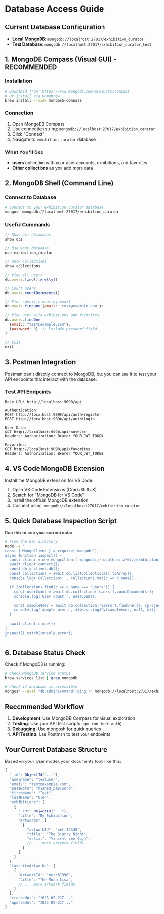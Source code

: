# Database Access Guide

## Current Database Configuration
- **Local MongoDB**: `mongodb://localhost:27017/exhibition_curator`
- **Test Database**: `mongodb://localhost:27017/exhibition_curator_test`

## 1. MongoDB Compass (Visual GUI) - RECOMMENDED

### Installation
```bash
# Download from: https://www.mongodb.com/products/compass
# Or install via Homebrew:
brew install --cask mongodb-compass
```

### Connection
1. Open MongoDB Compass
2. Use connection string: `mongodb://localhost:27017/exhibition_curator`
3. Click "Connect"
4. Navigate to `exhibition_curator` database

### What You'll See
- **users** collection with your user accounts, exhibitions, and favorites
- **Other collections** as you add more data

## 2. MongoDB Shell (Command Line)

### Connect to Database
```bash
# Connect to your exhibition curator database
mongosh mongodb://localhost:27017/exhibition_curator
```

### Useful Commands
```javascript
// Show all databases
show dbs

// Use your database
use exhibition_curator

// Show collections
show collections

// View all users
db.users.find().pretty()

// Count users
db.users.countDocuments()

// Find specific user by email
db.users.findOne({email: "test@example.com"})

// View user with exhibitions and favorites
db.users.findOne(
  {email: "test@example.com"}, 
  {password: 0}  // Exclude password field
)

// Exit
exit
```

## 3. Postman Integration

Postman can't directly connect to MongoDB, but you can use it to test your API endpoints that interact with the database:

### Test API Endpoints
```
Base URL: http://localhost:9090/api

Authentication:
POST http://localhost:9090/api/auth/register
POST http://localhost:9090/api/auth/login

User Data:
GET http://localhost:9090/api/auth/me
Headers: Authorization: Bearer YOUR_JWT_TOKEN

Favorites:
GET http://localhost:9090/api/favorites
Headers: Authorization: Bearer YOUR_JWT_TOKEN
```

## 4. VS Code MongoDB Extension

Install the MongoDB extension for VS Code:
1. Open VS Code Extensions (Cmd+Shift+X)
2. Search for "MongoDB for VS Code"
3. Install the official MongoDB extension
4. Connect using: `mongodb://localhost:27017/exhibition_curator`

## 5. Quick Database Inspection Script

Run this to see your current data:
```bash
# From the be/ directory
node -e "
const { MongoClient } = require('mongodb');
async function inspect() {
  const client = new MongoClient('mongodb://localhost:27017/exhibition_curator');
  await client.connect();
  const db = client.db();
  const collections = await db.listCollections().toArray();
  console.log('Collections:', collections.map(c => c.name));
  
  if (collections.find(c => c.name === 'users')) {
    const userCount = await db.collection('users').countDocuments();
    console.log('User count:', userCount);
    
    const sampleUser = await db.collection('users').findOne({}, {projection: {password: 0}});
    console.log('Sample user:', JSON.stringify(sampleUser, null, 2));
  }
  
  await client.close();
}
inspect().catch(console.error);
"
```

## 6. Database Status Check

Check if MongoDB is running:
```bash
# Check MongoDB service status
brew services list | grep mongodb

# Check if database is accessible
mongosh --eval "db.adminCommand('ping')" mongodb://localhost:27017/exhibition_curator
```

## Recommended Workflow

1. **Development**: Use MongoDB Compass for visual exploration
2. **Testing**: Use your API test scripts (`npm run test-auth`)
3. **Debugging**: Use mongosh for quick queries
4. **API Testing**: Use Postman to test your endpoints

## Your Current Database Structure

Based on your User model, your documents look like this:
```javascript
{
  "_id": ObjectId("..."),
  "username": "testuser",
  "email": "test@example.com",
  "password": "hashed_password",
  "firstName": "Test",
  "lastName": "User",
  "exhibitions": [
    {
      "_id": ObjectId("..."),
      "title": "My Exhibition",
      "artworks": [
        {
          "artworkId": "met:12345",
          "title": "The Starry Night",
          "artist": "Vincent van Gogh",
          // ... more artwork fields
        }
      ]
    }
  ],
  "favoriteArtworks": [
    {
      "artworkId": "met:67890",
      "title": "The Mona Lisa",
      // ... more artwork fields
    }
  ],
  "createdAt": "2025-09-23T...",
  "updatedAt": "2025-09-23T..."
}
```